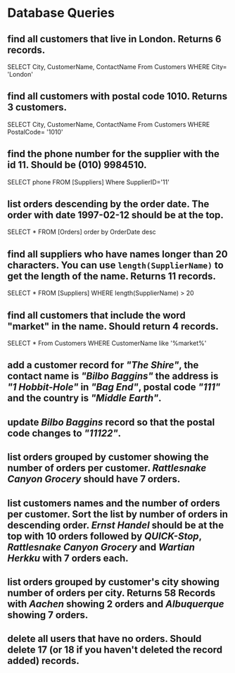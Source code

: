 # Database Queries

## find all customers that live in London. Returns 6 records.

SELECT City, CustomerName, ContactName
From Customers
WHERE City= 'London'

## find all customers with postal code 1010. Returns 3 customers.

SELECT City, CustomerName, ContactName
From Customers
WHERE PostalCode= '1010'

## find the phone number for the supplier with the id 11. Should be (010) 9984510.

SELECT phone FROM [Suppliers] Where SupplierID='11'

## list orders descending by the order date. The order with date 1997-02-12 should be at the top.

SELECT * FROM [Orders] order by OrderDate desc

## find all suppliers who have names longer than 20 characters. You can use `length(SupplierName)` to get the length of the name. Returns 11 records.

SELECT * 
FROM [Suppliers]
WHERE length(SupplierName) > 20

## find all customers that include the word "market" in the name. Should return 4 records.

SELECT * From Customers
WHERE CustomerName like '%market%'

## add a customer record for _"The Shire"_, the contact name is _"Bilbo Baggins"_ the address is _"1 Hobbit-Hole"_ in _"Bag End"_, postal code _"111"_ and the country is _"Middle Earth"_.

## update _Bilbo Baggins_ record so that the postal code changes to _"11122"_.

## list orders grouped by customer showing the number of orders per customer. _Rattlesnake Canyon Grocery_ should have 7 orders.

## list customers names and the number of orders per customer. Sort the list by number of orders in descending order. _Ernst Handel_ should be at the top with 10 orders followed by _QUICK-Stop_, _Rattlesnake Canyon Grocery_ and _Wartian Herkku_ with 7 orders each.

## list orders grouped by customer's city showing number of orders per city. Returns 58 Records with _Aachen_ showing 2 orders and _Albuquerque_ showing 7 orders.

## delete all users that have no orders. Should delete 17 (or 18 if you haven't deleted the record added) records.
